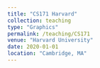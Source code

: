 ```yaml
---
title: "CS171 Harvard"
collection: teaching
type: "Graphics"
permalink: /teaching/CS171
venue: "Harvard University"
date: 2020-01-01
location: "Cambridge, MA"
---
```


